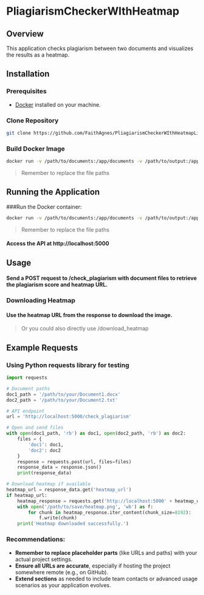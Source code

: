 # PliagiarismCheckerWIthHeatmap

## Overview

This application checks plagiarism between two documents and visualizes the results as a heatmap.

## Installation

### Prerequisites

- [Docker](https://docs.docker.com/get-docker/) installed on your machine.

### Clone Repository

```bash
git clone https://github.com/FaithAgnes/PliagiarismCheckerWIthHeatmapLibrary.git
```
### Build Docker Image

```bash
docker run -v /path/to/documents:/app/documents -v /path/to/output:/app/output -p 5000:5000 plagiarismvisualizer1.0
```
> Remember to replace the file paths

## Running the Application 

###Run the Docker container:

```bash
docker run -v /path/to/documents:/app/documents -v /path/to/output:/app/output -p 5000:5000 plagiarismvisualizer1.0
```
> Remember to replace the file paths

#### Access the API at http://localhost:5000

## Usage
#### Send a POST request to **/check_plagiarism** with document files to retrieve the plagiarism score and heatmap URL.

### Downloading Heatmap

#### Use the heatmap URL from the response to download the image.

> Or you could also directly use /download_heatmap

## Example Requests

### Using Python requests library for testing

```python
import requests

# Document paths
doc1_path = '/path/to/your/Document1.docx'
doc2_path = '/path/to/your/Document2.txt'

# API endpoint
url = 'http://localhost:5000/check_plagiarism'

# Open and send files
with open(doc1_path, 'rb') as doc1, open(doc2_path, 'rb') as doc2:
    files = {
        'doc1': doc1,
        'doc2': doc2
    }
    response = requests.post(url, files=files)
    response_data = response.json()
    print(response_data)

# Download heatmap if available
heatmap_url = response_data.get('heatmap_url')
if heatmap_url:
    heatmap_response = requests.get('http://localhost:5000' + heatmap_url, stream=True)
    with open('/path/to/save/heatmap.png', 'wb') as f:
        for chunk in heatmap_response.iter_content(chunk_size=8192):
            f.write(chunk)
    print('Heatmap downloaded successfully.')
```

### Recommendations:
- **Remember to replace placeholder parts** (like URLs and paths) with your actual project settings.
- **Ensure all URLs are accurate**, especially if hosting the project somewhere remote (e.g., on GitHub).
- **Extend sections** as needed to include team contacts or advanced usage scenarios as your application evolves.

